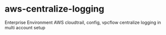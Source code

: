 # aws-centralize-logging
Enterprise Environment AWS cloudtrail, config, vpcflow centralize logging in multi account setup
